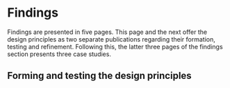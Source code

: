 # Findings

Findings are presented in five pages. This page and the next offer the design principles as two separate publications regarding their formation, testing and refinement. Following this, the latter three pages of the findings section presents three case studies.

## Forming and testing the design principles

